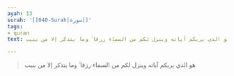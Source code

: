 ```yaml
---
ayah: 13
surah: '[[040-Surah|سورة]]'
tags:
- quran
text: هو الذي يريكم آياته وينزل لكم من السماء رزقا ۚ وما يتذكر إلا من ينيب

---
```

> هو الذي يريكم آياته وينزل لكم من السماء رزقا ۚ وما يتذكر إلا من ينيب
